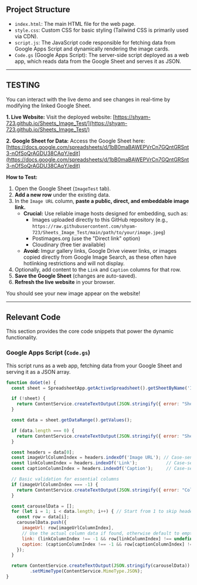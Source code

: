 ## Project Structure

* `index.html`: The main HTML file for the web page.
* `style.css`: Custom CSS for basic styling (Tailwind CSS is primarily used via CDN).
* `script.js`: The JavaScript code responsible for fetching data from Google Apps Script and dynamically rendering the image cards.
* `Code.gs` (Google Apps Script): The server-side script deployed as a web app, which reads data from the Google Sheet and serves it as JSON.

---

## TESTING

You can interact with the live demo and see changes in real-time by modifying the linked Google Sheet.

**1. Live Website:**
Visit the deployed website: [https://shyam-723.github.io/Sheets_Image_Test/](https://shyam-723.github.io/Sheets_Image_Test/)

**2. Google Sheet for Data:**
Access the Google Sheet here: [https://docs.google.com/spreadsheets/d/1bB0maBAWEPVrCn7GQntGRSnt3-nOfSoQrAGDU38CAqY/edit](https://docs.google.com/spreadsheets/d/1bB0maBAWEPVrCn7GQntGRSnt3-nOfSoQrAGDU38CAqY/edit)

**How to Test:**

1.  Open the Google Sheet (`ImageTest` tab).
2.  **Add a new row** under the existing data.
3.  In the `Image URL` column, **paste a public, direct, and embeddable image link.**
    * **Crucial:** Use reliable image hosts designed for embedding, such as:
        * Images uploaded directly to this GitHub repository (e.g., `https://raw.githubusercontent.com/shyam-723/Sheets_Image_Test/main/path/to/your/image.jpeg`)
        * Postimages.org (use the "Direct link" option)
        * Cloudinary (free tier available)
    * **Avoid:** Imgur gallery links, Google Drive viewer links, or images copied directly from Google Image Search, as these often have hotlinking restrictions and will not display.
4.  Optionally, add content to the `Link` and `Caption` columns for that row.
5.  **Save the Google Sheet** (changes are auto-saved).
6.  **Refresh the live website** in your browser.

You should see your new image appear on the website!

---

## Relevant Code

This section provides the core code snippets that power the dynamic functionality.

### Google Apps Script (`Code.gs`)

This script runs as a web app, fetching data from your Google Sheet and serving it as a JSON array.

```javascript
function doGet(e) {
  const sheet = SpreadsheetApp.getActiveSpreadsheet().getSheetByName('ImageTest'); // Ensure this is your correct sheet tab name

  if (!sheet) {
    return ContentService.createTextOutput(JSON.stringify({ error: "Sheet 'ImageTest' not found." })).setMimeType(ContentService.MimeType.JSON);
  }

  const data = sheet.getDataRange().getValues();

  if (data.length === 0) {
    return ContentService.createTextOutput(JSON.stringify({ error: "Sheet is empty." })).setMimeType(ContentService.MimeType.JSON);
  }

  const headers = data[0];
  const imageUrlColumnIndex = headers.indexOf('Image URL'); // Case-sensitive
  const linkColumnIndex = headers.indexOf('Link');           // Case-sensitive
  const captionColumnIndex = headers.indexOf('Caption');     // Case-sensitive

  // Basic validation for essential columns
  if (imageUrlColumnIndex === -1) {
    return ContentService.createTextOutput(JSON.stringify({ error: "Column 'Image URL' not found in the header row." })).setMimeType(ContentService.MimeType.JSON);
  }

  const carouselData = [];
  for (let i = 1; i < data.length; i++) { // Start from 1 to skip headers
    const row = data[i];
    carouselData.push({
      imageUrl: row[imageUrlColumnIndex],
      // Use the actual column data if found, otherwise default to empty string
      link: (linkColumnIndex !== -1 && row[linkColumnIndex] !== undefined) ? row[linkColumnIndex] : '',
      caption: (captionColumnIndex !== -1 && row[captionColumnIndex] !== undefined) ? row[captionColumnIndex] : ''
    });
  }

  return ContentService.createTextOutput(JSON.stringify(carouselData))
         .setMimeType(ContentService.MimeType.JSON);
}
